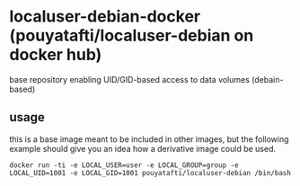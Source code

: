 # localuser-debian-docker (pouyatafti/localuser-debian on docker hub)

base repository enabling UID/GID-based access to data volumes (debain-based)

## usage

this is a base image meant to be included in other images, but the following example should give you an idea how a derivative image could be used.

	docker run -ti -e LOCAL_USER=user -e LOCAL_GROUP=group -e LOCAL_UID=1001 -e LOCAL_GID=1001 pouyatafti/localuser-debian /bin/bash
